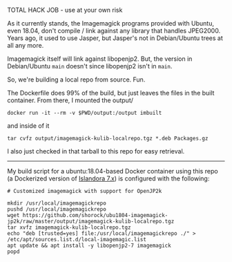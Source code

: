TOTAL HACK JOB - use at your own risk

As it currently stands, the Imagemagick programs provided with Ubuntu, even 18.04, don't compile / link against any library that handles JPEG2000.  Years ago, it used to use Jasper, but Jasper's not in Debian/Ubuntu trees at all any more.

Imagemagick itself will link against libopenjp2. But, the version in Debian/Ubuntu `main` doesn't since libopenjp2 isn't in `main`.

So, we're building a local repo from source.  Fun.

The Dockerfile does 99% of the build, but just leaves the files in the built container.  From there, I mounted the output/

`docker run -it --rm -v $PWD/output:/output imbuilt`

and inside of it

`tar cvfz output/imagemagick-kulib-localrepo.tgz *.deb Packages.gz`

I also just checked in that tarball to this repo for easy retrieval.

---

My build script for a ubuntu:18.04-based Docker container using this repo (a Dockerized version of [Islandora 7.x](https://islandora.ca)) is configured with the following:

```
# Customized imagemagick with support for OpenJP2k

mkdir /usr/local/imagemagickrepo
pushd /usr/local/imagemagickrepo
wget https://github.com/shorock/ubu1804-imagemagick-jp2k/raw/master/output/imagemagick-kulib-localrepo.tgz
tar xvfz imagemagick-kulib-localrepo.tgz
echo "deb [trusted=yes] file:/usr/local/imagemagickrepo ./" > /etc/apt/sources.list.d/local-imagemagic.list
apt update && apt install -y libopenjp2-7 imagemagick
popd
```
